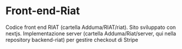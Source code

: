 # Front-end-Riat

Codice front end RIAT (cartella Adduma/RIAT/riat). Sito sviluppato con nextjs. Implementazione server (cartella Adduma/Riat/server, qui nella repository backend-riat) per gestire checkout di Stripe
